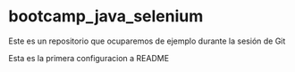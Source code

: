 # bootcamp_java_selenium

Este es un repositorio que ocuparemos de ejemplo durante la sesión de Git

Esta es la primera configuracion a README	
